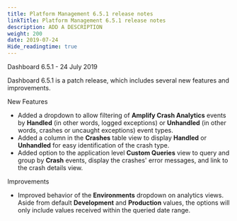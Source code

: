 ```yaml
---
title: Platform Management 6.5.1 release notes
linkTitle: Platform Management 6.5.1 release notes
description: ADD A DESCRIPTION
weight: 200
date: 2019-07-24
Hide_readingtime: true
---
```


Dashboard 6.5.1 - 24 July 2019

Dashboard 6.5.1 is a patch release, which includes several new features and improvements.

New Features

* Added a dropdown to allow filtering of **Amplify Crash Analytics** events by **Handled** (in other words, logged exceptions) or **Unhandled** (in other words, crashes or uncaught exceptions) event types.
* Added a column in the **Crashes** table view to display **Handled** or **Unhandled** for easy identification of the crash type.
* Added option to the application level **Custom Queries** view to query and group by **Crash** events, display the crashes' error messages, and link to the crash details view.

Improvements

* Improved behavior of the **Environments** dropdown on analytics views. Aside from default **Development** and **Production** values, the options will only include values received within the queried date range.
